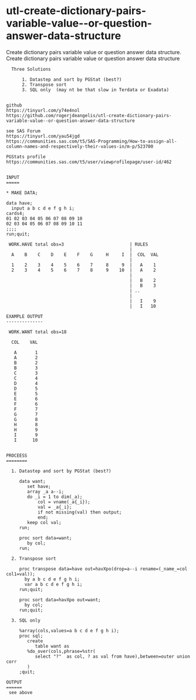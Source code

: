 # utl-create-dictionary-pairs-variable-value--or-question-answer-data-structure
Create dictionary pairs variable value or question answer data structure.
    Create dictionary pairs variable value or question answer data structure

      Three Solutions

          1. Datastep and sort by PGStat (best?)
          2. Transpose sort
          3. SQL only  (may nt be that slow in Terdata or Exadata)


    github
    https://tinyurl.com/y74e4nol
    https://github.com/rogerjdeangelis/utl-create-dictionary-pairs-variable-value--or-question-answer-data-structure

    see SAS Forum
    https://tinyurl.com/yau54jgd
    https://communities.sas.com/t5/SAS-Programming/How-to-assign-all-column-names-and-respectively-their-values-in/m-p/523700

    PGStats profile
    https://communities.sas.com/t5/user/viewprofilepage/user-id/462


    INPUT
    =====

    * MAKE DATA;

    data have;
      input a b c d e f g h i;
    cards4;
    01 02 03 04 05 06 07 08 09 10
    02 03 04 05 06 07 08 09 10 11
    ;;;;
    run;quit;

     WORK.HAVE total obs=3                         | RULES
                                                   |
      A    B    C    D    E    F    G     H     I  |  COL  VAL
                                                   |
      1    2    3    4    5    6    7     8     9  |   A    1
      2    3    4    5    6    7    8     9    10  |   A    2
                                                   |
                                                   |   B    2
                                                   |   B    3
                                                   | ..
                                                   |
                                                   |   I    9
                                                   |   I   10

    EXAMPLE OUTPUT
    --------------

     WORK.WANT total obs=18

      COL    VAL

       A       1
       A       2
       B       2
       B       3
       C       3
       C       4
       D       4
       D       5
       E       5
       E       6
       F       6
       F       7
       G       7
       G       8
       H       8
       H       9
       I       9
       I      10


    PROCEESS
    ========

      1. Datastep and sort by PGStat (best?)

         data want;
            set have;
            array _a a--i;
            do _i = 1 to dim(_a);
                col = vname(_a{_i});
                val = _a{_i};
                if not missing(val) then output;
                end;
            keep col val;
         run;

         proc sort data=want;
            by col;
         run;

      2. Transpose sort

         proc transpose data=have out=havXpo(drop=a--i rename=(_name_=col col1=val));
           by a b c d e f g h i;
           var a b c d e f g h i;
         run;quit;

         proc sort data=havXpo out=want;
           by col;
         run;quit;

      3. SQL only

         %array(cols,values=a b c d e f g h i);
         proc sql;
            create
               table want as
            %do_over(cols,phrase=%str(
               select "?"  as col, ? as val from have),between=outer union corr
            )
         ;quit;

    OUTPUT
    ======
     see above

